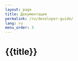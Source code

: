 ```yaml
---
layout: page
title: Документация
permalink: /ru/developer-guide/
lang: ru
menu_order: 3
---
```


<h1>{{title}}</h1>